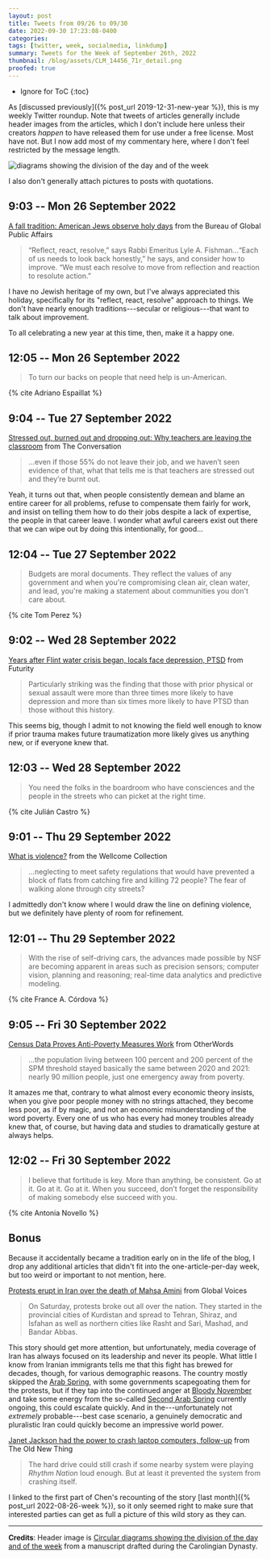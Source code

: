 ```yaml
---
layout: post
title: Tweets from 09/26 to 09/30
date: 2022-09-30 17:23:08-0400
categories:
tags: [twitter, week, socialmedia, linkdump]
summary: Tweets for the Week of September 26th, 2022
thumbnail: /blog/assets/CLM_14456_71r_detail.png
proofed: true
---
```


* Ignore for ToC
{:toc}

As [discussed previously]({% post_url 2019-12-31-new-year %}), this is my weekly Twitter roundup.  Note that tweets of articles generally include header images from the articles, which I don't include here unless their creators *happen* to have released them for use under a free license.  Most have not.  But I now add most of my commentary here, where I don't feel restricted by the message length.

![diagrams showing the division of the day and of the week](/blog/assets/CLM_14456_71r_detail.png "diagrams showing the division of the day and of the week")

I also don't generally attach pictures to posts with quotations.

## 9:03 -- Mon 26 September 2022

[<i class="fab fa-twitter-square"></i>](https://jcolag.github.io/twitter/1574384039666008066) [A fall tradition: American Jews observe holy days](https://share.america.gov/fall-tradition-american-jews-observe-holy-days/) from the Bureau of Global Public Affairs

 > “Reflect, react, resolve,” says Rabbi Emeritus Lyle A. Fishman...“Each of us needs to look back honestly,” he says, and consider how to improve. “We must each resolve to move from reflection and reaction to resolute action.”

I have no Jewish heritage of my own, but I've always appreciated this holiday, specifically for its "reflect, react, resolve" approach to things.  We don't have nearly enough traditions---secular or religious---that want to talk about improvement.

To all celebrating a new year at this time, then, make it a happy one.

## 12:05 -- Mon 26 September 2022

[<i class="fab fa-twitter-square"></i>](https://jcolag.github.io/twitter/1574429841813901318)

 > To turn our backs on people that need help is un-American.

{% cite Adriano Espaillat %}

## 9:04 -- Tue 27 September 2022

[<i class="fab fa-twitter-square"></i>](https://jcolag.github.io/twitter/1574746679198175232) [Stressed out, burned out and dropping out: Why teachers are leaving the classroom](https://theconversation.com/stressed-out-burned-out-and-dropping-out-why-teachers-are-leaving-the-classroom-190724) from The Conversation

 > ...even if those 55% do not leave their job, and we haven’t seen evidence of that, what that tells me is that teachers are stressed out and they’re burnt out.

Yeah, it turns out that, when people consistently demean and blame an entire career for all problems, refuse to compensate them fairly for work, and insist on telling them how to do their jobs despite a lack of expertise, the people in that career leave.  I wonder what awful careers exist out there that we can wipe out by doing this intentionally, for good...

## 12:04 -- Tue 27 September 2022

[<i class="fab fa-twitter-square"></i>](https://jcolag.github.io/twitter/1574791977857683462)

 > Budgets are moral documents. They reflect the values of any government and when you're compromising clean air, clean water, and lead, you're making a statement about communities you don't care about.

{% cite Tom Perez %}

## 9:02 -- Wed 28 September 2022

[<i class="fab fa-twitter-square"></i>](https://jcolag.github.io/twitter/1575108563877478400) [Years after Flint water crisis began, locals face depression, PTSD](https://www.futurity.org/flint-water-lead-depression-ptsd-2802352/) from Futurity

 > Particularly striking was the finding that those with prior physical or sexual assault were more than three times more likely to have depression and more than six times more likely to have PTSD than those without this history.

This seems big, though I admit to not knowing the field well enough to know if prior trauma makes future traumatization more likely gives us anything new, or if everyone knew that.

## 12:03 -- Wed 28 September 2022

[<i class="fab fa-twitter-square"></i>](https://jcolag.github.io/twitter/1575154113897185280)

 > You need the folks in the boardroom who have consciences and the people in the streets who can picket at the right time.

{% cite Julián Castro %}

## 9:01 -- Thu 29 September 2022

[<i class="fab fa-twitter-square"></i>](https://jcolag.github.io/twitter/1575470699967401984) [What is violence?](https://wellcomecollection.org/articles/YxnGPxEAACMAng-s) from the Wellcome Collection

 > ...neglecting to meet safety regulations that would have prevented a block of flats from catching fire and killing 72 people? The fear of walking alone through city streets?

I admittedly don't know where I would draw the line on defining violence, but we definitely have plenty of room for refinement.

## 12:01 -- Thu 29 September 2022

[<i class="fab fa-twitter-square"></i>](https://jcolag.github.io/twitter/1575515998433775622)

 > With the rise of self-driving cars, the advances made possible by NSF are becoming apparent in areas such as precision sensors; computer vision, planning and reasoning; real-time data analytics and predictive modeling.

{% cite France A. Córdova %}

## 9:05 -- Fri 30 September 2022

[<i class="fab fa-twitter-square"></i>](https://jcolag.github.io/twitter/1575834094470062080) [Census Data Proves Anti-Poverty Measures Work](https://otherwords.org/census-data-proves-anti-poverty-measures-work/) from OtherWords

 > ...the population living between 100 percent and 200 percent of the SPM threshold stayed basically the same between 2020 and 2021: nearly 90 million people, just one emergency away from poverty.

It amazes me that, contrary to what almost every economic theory insists, when you give poor people money with no strings attached, they become less poor, as if by magic, and not an economic misunderstanding of the word poverty.  Every one of us who has every had money troubles already knew that, of course, but having data and studies to dramatically gesture at always helps.

## 12:02 -- Fri 30 September 2022

[<i class="fab fa-twitter-square"></i>](https://jcolag.github.io/twitter/1575878638527926272)

 > I believe that fortitude is key. More than anything, be consistent. Go at it. Go at it. Go at it. When you succeed, don’t forget the responsibility of making somebody else succeed with you.

{% cite Antonia Novello %}

## Bonus

Because it accidentally became a tradition early on in the life of the blog, I drop any additional articles that didn't fit into the one-article-per-day week, but too weird or important to not mention, here.

<i class="fas fa-square"></i> [Protests erupt in Iran over the death of Mahsa Amini](https://globalvoices.org/2022/09/23/protests-erupt-in-iran-over-the-death-of-mahsa-amini/) from Global Voices

 > On Saturday, protests broke out all over the nation. They started in the provincial cities of Kurdistan and spread to Tehran, Shiraz, and Isfahan as well as northern cities like Rasht and Sari, Mashad, and Bandar Abbas.

This story should get more attention, but unfortunately, media coverage of Iran has always focused on its leadership and never its people.  What little I know from Iranian immigrants tells me that this fight has brewed for decades, though, for various demographic reasons.  The country mostly skipped the [Arab Spring](https://en.wikipedia.org/wiki/Arab_Spring), with some governments scapegoating them for the protests, but if they tap into the continued anger at [Bloody November](https://en.wikipedia.org/wiki/2019%E2%80%932020_Iranian_protests) and take some energy from the so-called [Second Arab Spring](https://en.wikipedia.org/wiki/2018%E2%80%932022_Arab_protests) currently ongoing, this could escalate quickly.  And in the---unfortunately not *extremely* probable---best case scenario, a genuinely democratic and pluralistic Iran could quickly become an impressive world power.

<i class="fas fa-square"></i> [Janet Jackson had the power to crash laptop computers, follow-up](https://devblogs.microsoft.com/oldnewthing/20220920-00/?p=107201) from The Old New Thing

 > The hard drive could still crash if some nearby system were playing *Rhythm Nation* loud enough. But at least it prevented the system from crashing itself.

I linked to the first part of Chen's recounting of the story [last month]({% post_url 2022-08-26-week %}), so it only seemed right to make sure that interested parties can get as full a picture of this wild story as they can.

* * *

**Credits**:  Header image is [Circular diagrams showing the division of the day and of the week](https://commons.wikimedia.org/wiki/File:CLM_14456_71r_detail.jpg) from a manuscript drafted during the Carolingian Dynasty.
